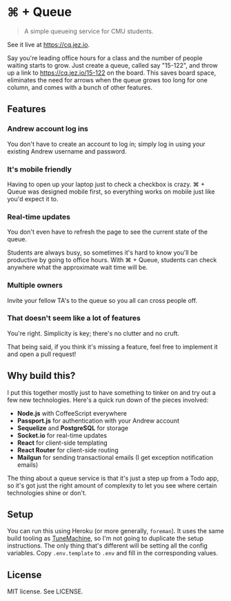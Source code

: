# ⌘ + Queue

> A simple queueing service for CMU students.

See it live at <https://cq.jez.io>.

Say you're leading office hours for a class and the number of people waiting
starts to grow. Just create a queue, called say "15-122", and throw up a link to
https://cq.jez.io/15-122 on the board. This saves board space, eliminates the
need for arrows when the queue grows too long for one column, and comes with a
bunch of other features.

## Features

### Andrew account log ins

You don't have to create an account to log in; simply log in using your existing
Andrew username and password.

### It's mobile friendly

Having to open up your laptop just to check a checkbox is crazy. ⌘ + Queue was
designed mobile first, so everything works on mobile just like you'd expect it
to.

### Real-time updates

You don't even have to refresh the page to see the current state of the queue.

Students are always busy, so sometimes it's hard to know you'll be productive by
going to office hours. With ⌘ + Queue, students can check anywhere what the
approximate wait time will be.

### Multiple owners

Invite your fellow TA's to the queue so you all can cross people off.

### That doesn't seem like a lot of features

You're right. Simplicity is key; there's no clutter and no cruft.

That being said, if you think it's missing a feature, feel free to implement it
and open a pull request!


## Why build this?

I put this together mostly just to have something to tinker on and try out a few
new technologies. Here's a quick run down of the pieces involved:

- __Node.js__ with CoffeeScript everywhere
- __Passport.js__ for authentication with your Andrew account
- __Sequelize__ and __PostgreSQL__ for storage
- __Socket.io__ for real-time updates
- __React__ for client-side templating
- __React Router__ for client-side routing
- __Mailgun__ for sending transactional emails (I get exception notification emails)

The thing about a queue service is that it's just a step up from a Todo app, so
it's got just the right amount of complexity to let you see where certain
technologies shine or don't.

## Setup

You can run this using Heroku (or more generally, `foreman`). It uses the same
build tooling as [TuneMachine][tm], so I'm not going to duplicate the setup
instructions. The only thing that's different will be setting all the config
variables. Copy `.env.template` to `.env` and fill in the corresponding values.

## License

MIT license. See LICENSE.

[tm]: https://github.com/jez/tunemachine

